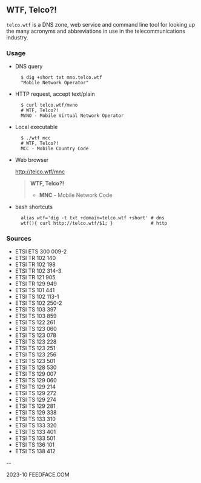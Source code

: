 
## WTF, Telco?!

`telco.wtf` is a DNS zone, web service and command line tool for looking up the many acronyms and abbreviations in use in the telecommunications industry. 

### Usage

* DNS query

		$ dig +short txt mno.telco.wtf
		"Mobile Network Operator"
	    

* HTTP request, accept text/plain

		$ curl telco.wtf/mvno
		# WTF, Telco?!
		MVNO - Mobile Virtual Network Operator


* Local executable

		$ ./wtf mcc
		# WTF, Telco?!
		MCC - Mobile Country Code


* Web browser

	<http://telco.wtf/mnc>
  >
  >  **WTF, Telco?!** 
  >  
  >  * **MNC** - Mobile Network Code
  >  


* bash shortcuts

		alias wtf='dig -t txt +domain=telco.wtf +short' # dns
		wtf(){ curl http://telco.wtf/$1; }              # http



### Sources

  * ETSI ETS 300 009-2
  * ETSI TR 102 140
  * ETSI TR 102 198
  * ETSI TR 102 314-3
  * ETSI TR 121 905
  * ETSI TR 129 949
  * ETSI TS 101 441
  * ETSI TS 102 113-1
  * ETSI TS 102 250-2
  * ETSI TS 103 397
  * ETSI TS 103 859
  * ETSI TS 122 261
  * ETSI TS 123 060
  * ETSI TS 123 078
  * ETSI TS 123 228
  * ETSI TS 123 251
  * ETSI TS 123 256
  * ETSI TS 123 501
  * ETSI TS 128 530
  * ETSI TS 129 007
  * ETSI TS 129 060
  * ETSI TS 129 214
  * ETSI TS 129 272
  * ETSI TS 129 274
  * ETSI TS 129 281
  * ETSI TS 129 338
  * ETSI TS 133 310
  * ETSI TS 133 320
  * ETSI TS 133 401
  * ETSI TS 133 501
  * ETSI TS 136 101
  * ETSI TS 138 412



--

2023-10 FEEDFACE.COM

 



